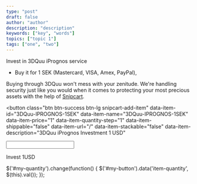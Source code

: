 ```yaml
---
type: "post"
draft: false
author: "author"
description: "description"
keywords: ["key", "words"]
topics: ["topic 1"]
tags: ["one", "two"]
---
```



Invest in 3DQuu iPrognos service
 
 - Buy it for 1 SEK (Mastercard, VISA, Amex, PayPal),

Buying through 3DQuu won't mess with your zenitude. We're handling security just like you would when it comes to protecting your most precious assets with the help of [Snipcart](https://snipcart.com/security).

<button class="btn btn-success btn-lg snipcart-add-item" 
data-item-id="3DQuu-IPROGNOS-1SEK" 
data-item-name="3DQuu-IPROGNOS-1SEK"  
data-item-price="1" data-item-quantity-step="1" 
data-item-shippable="false" data-item-url="/" 
data-item-stackable="false"
data-item-description="3DQuu iPrognos Investment 1 USD"

>
<input type="number" id="my-quantity" />

Invest 1USD
</button>

$('#my-quantity').change(function() {
    $('#my-button').data('item-quantity', $(this).val());
});
